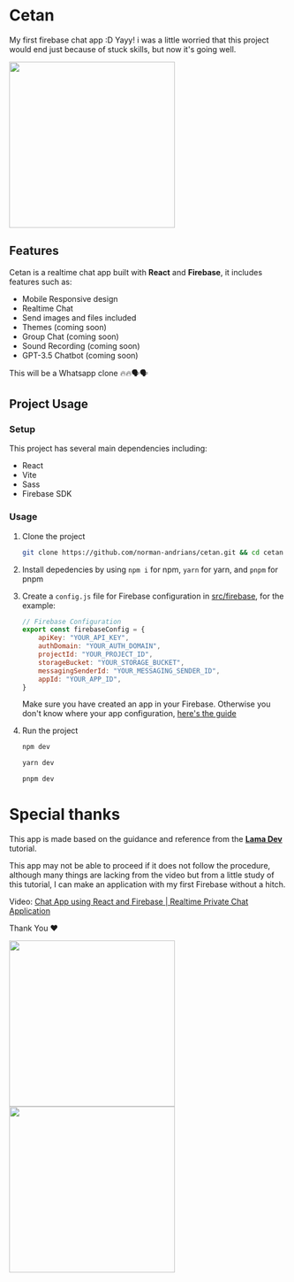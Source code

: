 # Cetan

My first firebase chat app :D Yayy! i was a little worried that this project would end just because of stuck skills, but now it's going well.

<img src="https://media.tenor.com/1BCeG1aTiBAAAAAd/temptation-stairway-ena.gif" width=300>

## Features

Cetan is a realtime chat app built with **React** and **Firebase**, it includes features such as:

-   Mobile Responsive design
-   Realtime Chat
-   Send images and files included
-   Themes (coming soon)
-   Group Chat (coming soon)
-   Sound Recording (coming soon)
-   GPT-3.5 Chatbot (coming soon)

This will be a Whatsapp clone 🔥️🔥️🗣️🗣️

## Project Usage

### Setup

This project has several main dependencies including:

-   React
-   Vite
-   Sass
-   Firebase SDK

### Usage

1. Clone the project

    ```bash
    git clone https://github.com/norman-andrians/cetan.git && cd cetan
    ```

2. Install depedencies by using `npm i` for npm, `yarn` for yarn, and `pnpm` for pnpm

3. Create a `config.js` file for Firebase configuration in [src/firebase](./src/firebase), for the example:

    ```javascript
    // Firebase Configuration
    export const firebaseConfig = {
        apiKey: "YOUR_API_KEY",
        authDomain: "YOUR_AUTH_DOMAIN",
        projectId: "YOUR_PROJECT_ID",
        storageBucket: "YOUR_STORAGE_BUCKET",
        messagingSenderId: "YOUR_MESSAGING_SENDER_ID",
        appId: "YOUR_APP_ID",
    }
    ```

    Make sure you have created an app in your Firebase. Otherwise you don't know where your app configuration, [here's the guide](./src/firebase/README.md)

4. Run the project
    ```bash
    npm dev
    ```
    ```bash
    yarn dev
    ```
    ```bash
    pnpm dev
    ```

# Special thanks

This app is made based on the guidance and reference from the **[Lama Dev](https://www.youtube.com/@LamaDev/featured)** tutorial.

This app may not be able to proceed if it does not follow the procedure, although many things are lacking from the video but from a little study of this tutorial, I can make an application with my first Firebase without a hitch.

Video: [Chat App using React and Firebase | Realtime Private Chat Application](https://youtu.be/k4mjF4sPITE?si=mXVlRgZrVyTb3BwM)

Thank You ❤️

<img src="https://media.tenor.com/vVt8ZtnN08AAAAAd/ena-enadreambbq.gif" width=300>
<img src="https://media.tenor.com/vmvO7W2wvfAAAAAC/ena-dream-bbq.gif" width=300>

